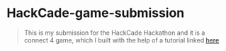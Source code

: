 # HackCade-game-submission
> This is my submission for the HackCade Hackathon and it is a connect 4 game, which I built with the help of a tutorial linked [here](https://www.youtube.com/watch?v=XpYz-q1lxu8)

